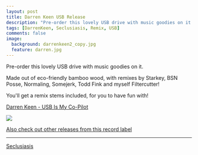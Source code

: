 ```yaml
---
layout: post
title: Darren Keen USB Release
description: "Pre-order this lovely USB drive with music goodies on it."
tags: [DarrenKeen, Seclusiasis, Remix, USB]
comments: false
image:
  background: darrenkeen2_copy.jpg
  feature: darren.jpg
---
```



Pre-order this lovely USB drive with music goodies on it. 

Made out of eco-friendly bamboo wood, with remixes by Starkey, BSN Posse, Normaling, Somejerk, Todd Fink and myself Filtercutter! 

You'll get a remix stems included, for you to have fun with!

<a href="http://www.seclusiasis.com/keenusb/" target="_blank">Darren Keen - USB Is My Co-Pilot</a>

<a href="http://www.seclusiasis.com/keenusb/" target="_blank"><img src="http://www.seclusiasis.com/wp-content/uploads/2015/01/usb-crop-600x377.jpg"></a>

<a href="http://www.seclusiasis.com/seclusiasis-catalog/" target="_blank">Also check out other releases from this record label</a>

---

<div markdown="0"><a href="http://www.seclusiasis.com/" target="_blank" class="btn btn-info">Seclusiasis</a></div>
